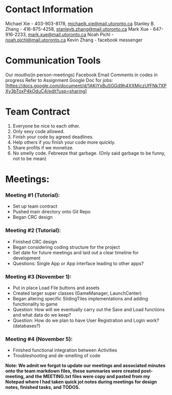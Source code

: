 # Contact Information

Michael Xie - 403-903-8178, michaelk.xie@mail.utoronto.ca
Stanley B. Zhang - 416-875-4258, stanleyb.zhang@mail.utoronto.ca
Mark Xue - 647-916-2233, mark.xue@mail.utoronto.ca
Noah Pichl - noah.pichl@mail.utoronto.ca
Kevin Zhang - facebook messenger

# Communication Tools

Our mouths(in person-meetings)
Facebook
Email
Comments in codes in progress
Refer to Assignment Google Doc for jobs: [https://docs.google.com/document/d/1AKjYxBuSGGd9h4XXMjczUfFNk7XPXy3bToxP4kOduC4/edit?usp=sharing]

# Team Contract
1. Everyone be nice to each other.
2. Only sexy code allowed.
3. Finish your code by agreed deadlines.
4. Help others if you finish your code more quickly.
5. Share profits if we monetize.
6. No smelly code. Febreeze that garbage. (Only said garbage to be funny, not to be mean)


# Meetings:

### Meeting #1 (Tutorial):
- Set up team contract
- Pushed main directory onto Git Repo
- Began CRC design

### Meeting #2 (Tutorial):
- Finished CRC design
- Began considering coding structure for the project
- Set date for future meetings and laid out a clear timeline for development
- Questions: Single App or App interface leading to other apps?

### Meeting #3 (November 1):
- Put in place Load File buttons and assets
- Created larger super classes (GameManager, LaunchCenter)
- Began altering specific SlidingTiles implementations and adding functionality to game
- Question: How will we eventually carry out the Save and Load functions and what data do we keep?
- Question: How do we plan to have User Registration and Login work? (databases?)

### Meeting #4 (November 5):
- Finished functional integration between Activities
- Troubleshooting and de-smelling of code

**Note: We admit we forgot to update our meetings and associated minutes onto the team markdown
files, these summaries were created post-meeting, and the MEETING.txt files were copy and pasted
from my Notepad where I had taken quick jot notes during meetings for design notes, finished tasks,
and TODOS.**